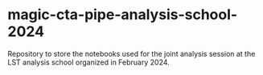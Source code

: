 # magic-cta-pipe-analysis-school-2024
Repository to store the notebooks used for the joint analysis session at the LST analysis school organized in February 2024.

